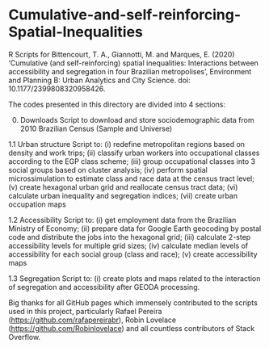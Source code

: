# Cumulative-and-self-reinforcing-Spatial-Inequalities
R Scripts for Bittencourt, T. A., Giannotti, M. and Marques, E. (2020) ‘Cumulative (and self-reinforcing) spatial inequalities: Interactions between accessibility and segregation in four Brazilian metropolises’, Environment and Planning B: Urban Analytics and City Science. doi: 10.1177/2399808320958426.

The codes presented in this directory are divided into 4 sections:

0. Downloads
Script to download and store sociodemographic data from 2010 Brazilian Census (Sample and Universe)

1.1 Urban structure
Script to:
(i) redefine metropolitan regions based on density and work trips;
(ii) classify urban workers into occupational classes according to the EGP class scheme;
(iii) group occupational classes into 3 social groups based on cluster analysis;
(iv) perform spatial microssimulation to estimate class and race data at the census tract level;
(v) create hexagonal urban grid and reallocate census tract data;
(vi) calculate urban inequality and segregation indices;
(vii) create urban occupation maps

1.2 Accessibility
Script to:
(i) get employment data from the Brazilian Ministry of Economy;
(ii) prepare data for Google Earth geocoding by postal code and distribute the jobs into the hexagonal grid;
(iii) calculate 2-step accessibility levels for multiple grid sizes;
(iv) calculate median levels of accessibility for each social group (class and race);
(v) create accessibility maps

1.3 Segregation 
Script to:
(i) create plots and maps related to the interaction of segregation and accessibility after GEODA processing.


Big thanks for all GitHub pages which immensely contributed to the scripts used in this project, particularly Rafael Pereira (https://github.com/rafapereirabr), Robin Lovelace (https://github.com/Robinlovelace) and all countless contributors of Stack Overflow.
